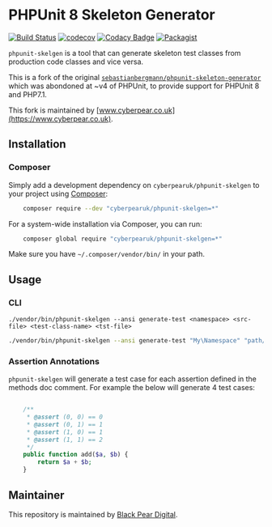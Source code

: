 # PHPUnit 8 Skeleton Generator

[![Build Status](https://travis-ci.com/cyberpearuk/phpunit-skeleton-generator.svg?branch=master)](https://travis-ci.com/cyberpearuk/phpunit-skeleton-generator)
[![codecov](https://codecov.io/gh/cyberpearuk/phpunit-skelgen/branch/master/graph/badge.svg)](https://codecov.io/gh/cyberpearuk/phpunit-skelgen)
[![Codacy Badge](https://api.codacy.com/project/badge/Grade/07434235635b4d25870020d333b3c96a)](https://www.codacy.com/app/jbuncle/phpunit-skelgen?utm_source=github.com&amp;utm_medium=referral&amp;utm_content=cyberpearuk/phpunit-skelgen&amp;utm_campaign=Badge_Grade)
[![Packagist](https://img.shields.io/packagist/v/cyberpearuk/phpunit-skelgen.svg)](https://packagist.org/packages/cyberpearuk/phpunit-skelgen)

`phpunit-skelgen` is a tool that can generate skeleton test classes from production
 code classes and vice versa.

This is a fork of the original [`sebastianbergmann/phpunit-skeleton-generator`](https://github.com/sebastianbergmann/phpunit-skeleton-generator)
which was abondoned at ~v4 of PHPUnit, to provide support for PHPUnit 8 and PHP7.1.

This fork is maintained by [www.cyberpear.co.uk](https://www.cyberpear.co.uk).

## Installation

### Composer

Simply add a development dependency on `cyberpearuk/phpunit-skelgen` to your project
using [Composer](http://getcomposer.org/):

```bash
    composer require --dev "cyberpearuk/phpunit-skelgen=*"
```

For a system-wide installation via Composer, you can run:

```bash
    composer global require "cyberpearuk/phpunit-skelgen=*"
```

Make sure you have `~/.composer/vendor/bin/` in your path.

## Usage

### CLI

`./vendor/bin/phpunit-skelgen --ansi generate-test <namespace> <src-file> <test-class-name> <tst-file>`

```bash
./vendor/bin/phpunit-skelgen --ansi generate-test "My\Namespace" "path/to/src/class" "My\Namespace\ClassNameTest" "/path/to/tests/class"
```

### Assertion Annotations

`phpunit-skelgen` will generate a test case for each assertion defined in the 
methods doc comment. For example the below will generate 4 test cases:

```php

    /**
     * @assert (0, 0) == 0
     * @assert (0, 1) == 1
     * @assert (1, 0) == 1
     * @assert (1, 1) == 2
     */
    public function add($a, $b) {
        return $a + $b;
    }
```

## Maintainer

This repository is maintained by [Black Pear Digital](https://www.blackpeardigital.co.uk).


